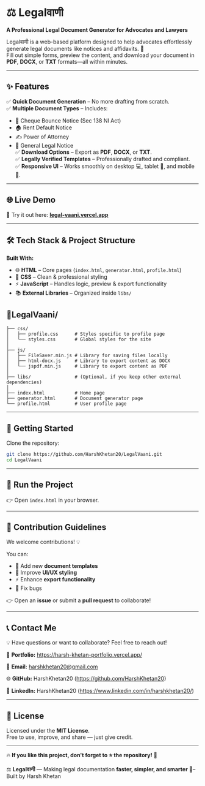# ⚖️ Legalवाणी  

**A Professional Legal Document Generator for Advocates and Lawyers**  

Legalवाणी is a web-based platform designed to help advocates effortlessly generate legal documents like notices and affidavits. 📝  
Fill out simple forms, preview the content, and download your document in **PDF**, **DOCX**, or **TXT** formats—all within minutes.  

---

## ✨ Features  

✅ **Quick Document Generation** – No more drafting from scratch.  
✅ **Multiple Document Types** – Includes:  
   - 🧾 Cheque Bounce Notice (Sec 138 NI Act)  
   - 🏠 Rent Default Notice  
   - ✍️ Power of Attorney  
   - 📩 General Legal Notice  
✅ **Download Options** – Export as **PDF**, **DOCX**, or **TXT**.  
✅ **Legally Verified Templates** – Professionally drafted and compliant.  
✅ **Responsive UI** – Works smoothly on desktop 💻, tablet 📱, and mobile 📲.  

---

## 🌐 Live Demo  

🚀 Try it out here: [**legal-vaani.vercel.app**](https://legal-vaani.vercel.app/)  

---

## 🛠️ Tech Stack & Project Structure  

**Built With:**  
- 🌐 **HTML** – Core pages (`index.html`, `generator.html`, `profile.html`)  
- 🎨 **CSS** – Clean & professional styling  
- ⚡ **JavaScript** – Handles logic, preview & export functionality  
- 📚 **External Libraries** – Organized inside `libs/`  

## 📁LegalVaani/
```
├── css/
│   ├── profile.css      # Styles specific to profile page
│   └── styles.css       # Global styles for the site
│
├── js/
│   ├── FileSaver.min.js # Library for saving files locally
│   ├── html-docx.js     # Library to export content as DOCX
│   └── jspdf.min.js     # Library to export content as PDF
│
├── libs/                # (Optional, if you keep other external dependencies)
│
├── index.html           # Home page
├── generator.html       # Document generator page
└── profile.html         # User profile page
```
---

## 🚀 Getting Started  

Clone the repository:  

```bash
git clone https://github.com/HarshKhetan20/LegalVaani.git
cd LegalVaani
```
---

## 🚀 Run the Project  

👉 Open `index.html` in your browser.  

---

## 🤝 Contribution Guidelines  

We welcome contributions! 💡  

You can:  
- 📄 Add new **document templates**  
- 🎨 Improve **UI/UX styling**  
- ⚡ Enhance **export functionality**  
- 🐞 Fix bugs  

👉 Open an **issue** or submit a **pull request** to collaborate!  

---
## 📞 Contact Me  

💡 Have questions or want to collaborate? Feel free to reach out!  

🔗 **Portfolio:** https://harsh-khetan-portfolio.vercel.app/

📧 **Email:** harshkhetan20@gmail.com 

🌐 **GitHub:** HarshKhetan20 (https://github.com/HarshKhetan20)

💼 **LinkedIn:** HarshKhetan20 (https://www.linkedin.com/in/harshkhetan20/)  

---
## 📄 License

Licensed under the **MIT License**.  
Free to use, improve, and share — just give credit.

---

🔥 **If you like this project, don't forget to ⭐ the repository!** 🚀

⚖️ **Legalवाणी** — Making legal documentation **faster, simpler, and smarter** 🚀– Built by Harsh Khetan
